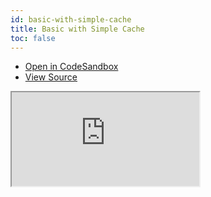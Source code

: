 ```yaml
---
id: basic-with-simple-cache
title: Basic with Simple Cache
toc: false
---
```


- [Open in CodeSandbox](https://codesandbox.io/s/github/tannerlinsley/react-location/tree/next/examples/basic-with-simple-cache)
- [View Source](https://github.com/tannerlinsley/react-location/tree/next/examples/basic-with-simple-cache)

<iframe
  src="https://codesandbox.io/embed/github/tannerlinsley/react-location/tree/next/examples/basic-with-simple-cache?autoresize=1&fontsize=14&theme=dark"
  title="tannerlinsley/react-location: simple"
  sandbox="allow-forms allow-modals allow-popups allow-presentation allow-same-origin allow-scripts"
  style={{
    width: '100%',
    height: '80vh',
    border: '0',
    borderRadius: 8,
    overflow: 'hidden',
    position: 'static',
    zIndex: 0,
  }}
></iframe>
